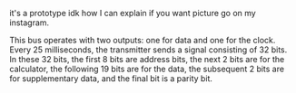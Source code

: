 it's a prototype idk how I can explain if you want picture go on my instagram.

This bus operates with two outputs: one for data and one for the clock. Every 25 milliseconds, the transmitter sends a signal consisting of 32 bits. In these 32 bits, the first 8 bits are address bits, the next 2 bits are for the calculator, the following 19 bits are for the data, the subsequent 2 bits are for supplementary data, and the final bit is a parity bit.